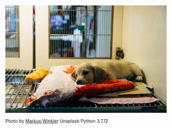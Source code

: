 # 

<p align="center">
    <img src="image.jpg" alt>
    
</p>

Photo by [Markus Winkler](https://unsplash.com/@markuswinkler?utm_source=unsplash&utm_medium=referral&utm_content=creditCopyText) Unsplash
Python 3.7.12
